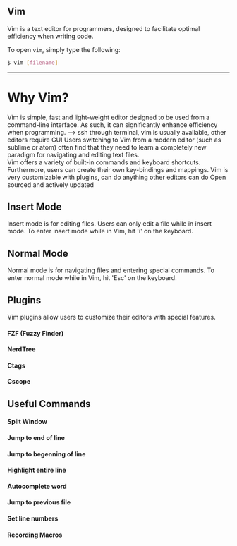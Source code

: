 Vim
-------

Vim is a text editor for programmers, designed to facilitate optimal efficiency
when writing code.

To open `vim`, simply type the following:

~~~ bash
$ vim [filename]
~~~

---

# Why Vim?
Vim is simple, fast and light-weight editor designed to be used from
a command-line interface. As such, it can significantly enhance 
efficiency when programming.
--> ssh through terminal, vim is usually available, other editors require GUI
Users switching to Vim 
from a modern editor (such as sublime or atom) often find that they need
to learn a completely new paradigm for navigating and editing text files.  
Vim offers a variety of built-in commands and keyboard shortcuts. Furthermore, 
users can create their own key-bindings and mappings.
Vim is very customizable with plugins, can do anything other editors can do
Open sourced and actively updated

## Insert Mode
Insert mode is for editing files. Users can only edit a file while in insert mode.
To enter insert mode while in Vim, hit 'i' on the keyboard.
## Normal Mode
Normal mode is for navigating files and entering special commands. 
To enter normal mode while in Vim, hit 'Esc' on the keyboard.

## Plugins
Vim plugins allow users to customize their editors with special features.
#### FZF (Fuzzy Finder)
#### NerdTree
#### Ctags
#### Cscope

## Useful Commands
#### Split Window
#### Jump to end of line
#### Jump to begenning of line
#### Highlight entire line
#### Autocomplete word
#### Jump to previous file
#### Set line numbers
#### Recording Macros


